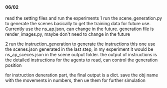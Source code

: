 #### 06/02

read the setting files and run the experiments
1 run the scene_generation.py to generate the scenes
basically to get the training data for future use. Currently use the ns_ap.json, can change in the future.
generation file is render_images.py, maybe don't need to change in the future

2 run the instruction_generation to generate the instructions
this one use the scenes.json generated in the last step, in my experiment it would be ns_ap_sceces.json in the scene output folder. 
the output of instructions is the detailed instructions for the agents to read, can control the generation position

for instruction deneration part, the final output is a dict. save the obj name with the movements in numbers, then ue them for further simulation
